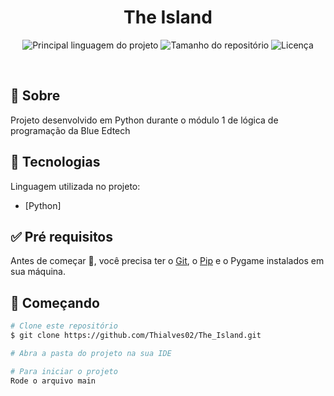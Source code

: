 
<h1 align="center">The Island</h1>

<p align="center">
  <img alt="Principal linguagem do projeto" src="https://img.shields.io/github/languages/top/Thialves02/The_Island?color=56BEB8">

  <img alt="Tamanho do repositório" src="https://img.shields.io/github/repo-size/Thialves02/The_Island?color=56BEB8">

  <img alt="Licença" src="https://img.shields.io/github/license/Thialves02/The_Island?color=56BEB8">
  
</p>

<br>

## :dart: Sobre

Projeto desenvolvido em Python durante o módulo 1 de lógica de programação da Blue Edtech

## :rocket: Tecnologias

Linguagem utilizada no projeto:

- [Python]

## :white_check_mark: Pré requisitos

Antes de começar :checkered_flag:, você precisa ter o [Git](https://git-scm.com), o [Pip](https://pypi.org/project/pip/) e o Pygame instalados em sua máquina.

## :checkered_flag: Começando

```bash
# Clone este repositório
$ git clone https://github.com/Thialves02/The_Island.git

# Abra a pasta do projeto na sua IDE

# Para iniciar o projeto
Rode o arquivo main
